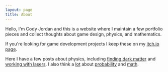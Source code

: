 ```yaml
---
layout: page
title: About
---
```


Hello, I'm Cody Jordan and this is a website where I maintain a few portfolio pieces and collect thoughts about game design, physics, and mathematics. 

If you're looking for game development projects I keep these on my [itch.io page](https://codyethanjordan.itch.io/).

Here I have a few posts about physics, including [finding dark matter](galacticCurve) and [working with lasers](monochromatorLives). I also think a [lot](chipGame) about [probability](discreteWorld) and [math](closestWithoutGoingOver).